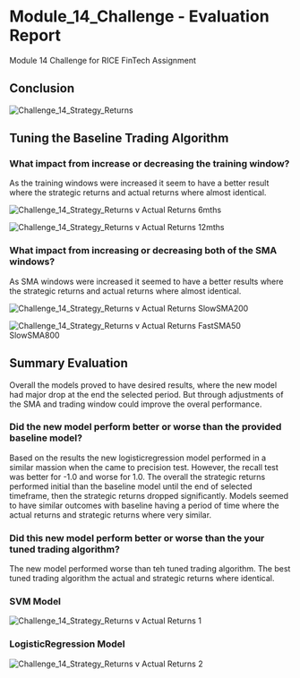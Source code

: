# Module_14_Challenge - Evaluation Report
Module 14 Challenge for RICE FinTech Assignment

## Conclusion

![Challenge_14_Strategy_Returns](https://github.com/apeontherun/Module_14_Challenge/assets/28538519/6e230ae5-edae-4ad6-8910-564e81104129)





## Tuning the Baseline Trading Algorithm

### What impact from increase or decreasing the training window?

As the training windows were increased it seem to have a better result where the strategic returns and actual returns where almost identical.

![Challenge_14_Strategy_Returns v Actual Returns 6mths](https://github.com/apeontherun/Module_14_Challenge/assets/28538519/1ffeb07c-2672-4bcf-97a9-92368b5691aa)

![Challenge_14_Strategy_Returns v Actual Returns 12mths](https://github.com/apeontherun/Module_14_Challenge/assets/28538519/8dc81a7e-6ffd-4a14-b96c-59d1c6e43295)


### What impact from increasing or decreasing both of the SMA windows?

As SMA windows were increased it seemed to have a better results where the strategic returns and actual returns where almost identical.

![Challenge_14_Strategy_Returns v Actual Returns SlowSMA200](https://github.com/apeontherun/Module_14_Challenge/assets/28538519/589ceee3-2e24-4bcc-83dc-e9f582438217)

![Challenge_14_Strategy_Returns v Actual Returns FastSMA50 SlowSMA800](https://github.com/apeontherun/Module_14_Challenge/assets/28538519/b1d91721-5c52-4b82-8c46-dcf5e35e73ec)

## Summary Evaluation

Overall the models proved to have desired results, where the new model had major drop at the end the selected period.  But through adjustments of the SMA and trading window could improve the overal performance.

### Did the new model perform better or worse than the provided baseline model?

Based on the results the new logisticregression model performed in a similar massion when the came to precision test. However, the recall test was better for -1.0 and worse for 1.0.  The overall the strategic returns performed initial than the baseline model until the end of selected timeframe, then the strategic returns dropped significantly. Models seemed to have similar outcomes with baseline having a period of time where the actual returns and strategic returns where very similar.  

### Did this new model perform better or worse than the your tuned trading algorithm?

The new model performed worse than teh tuned trading algorithm.  The best tuned trading algorithm the actual and strategic returns where identical.  

### SVM Model
![Challenge_14_Strategy_Returns v Actual Returns 1](https://github.com/apeontherun/Module_14_Challenge/assets/28538519/f7d5bdaa-84b1-4fd0-a68a-b91991cabbb9)

### LogisticRegression Model
![Challenge_14_Strategy_Returns v Actual Returns 2](https://github.com/apeontherun/Module_14_Challenge/assets/28538519/ce72405f-8e09-4d9b-be14-2d68a76a587e)

